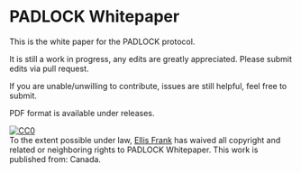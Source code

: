 # PADLOCK Whitepaper
This is the white paper for the PADLOCK protocol.

It is still a work in progress, any edits are greatly appreciated. Please submit
edits via pull request.

If you are unable/unwilling to contribute, issues are still helpful, feel free
to submit.

PDF format is available under releases.

<p xmlns:dct="http://purl.org/dc/terms/" xmlns:vcard="http://www.w3.org/2001/vcard-rdf/3.0#">
  <a rel="license"
     href="http://creativecommons.org/publicdomain/zero/1.0/">
    <img src="http://i.creativecommons.org/p/zero/1.0/88x31.png" style="border-style: none;" alt="CC0" />
  </a>
  <br />
  To the extent possible under law,
  <a rel="dct:publisher"
     href="https://github.com/mcfranko/padlock-whitepaper">
    <span property="dct:title">Ellis Frank</span></a>
  has waived all copyright and related or neighboring rights to
  <span property="dct:title">PADLOCK Whitepaper</span>.
This work is published from:
<span property="vcard:Country" datatype="dct:ISO3166"
      content="CA" about="https://github.com/mcfranko/padlock-whitepaper">
  Canada</span>.
</p>

